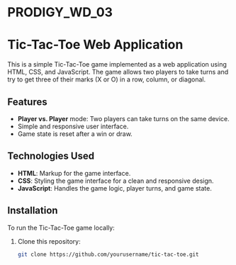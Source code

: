 # PRODIGY_WD_03

# Tic-Tac-Toe Web Application

This is a simple Tic-Tac-Toe game implemented as a web application using HTML, CSS, and JavaScript. The game allows two players to take turns and try to get three of their marks (X or O) in a row, column, or diagonal.

## Features
- **Player vs. Player** mode: Two players can take turns on the same device.
- Simple and responsive user interface.
- Game state is reset after a win or draw.

 
## Technologies Used
- **HTML**: Markup for the game interface.
- **CSS**: Styling the game interface for a clean and responsive design.
- **JavaScript**: Handles the game logic, player turns, and game state.

## Installation

To run the Tic-Tac-Toe game locally:

1. Clone this repository:
   ```bash
   git clone https://github.com/yourusername/tic-tac-toe.git
